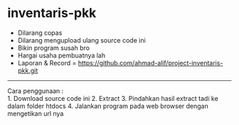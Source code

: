 # inventaris-pkk

- Dilarang copas
- Dilarang mengupload ulang source code ini
- Bikin program susah bro
- Hargai usaha pembuatnya lah
- Laporan & Record = https://github.com/ahmad-alif/project-inventaris-pkk.git

<hr>
Cara penggunaan :<br>
1. Download source code ini
2. Extract
3. Pindahkan hasil extract tadi ke dalam folder htdocs
4. Jalankan program pada web browser dengan mengetikan url nya

